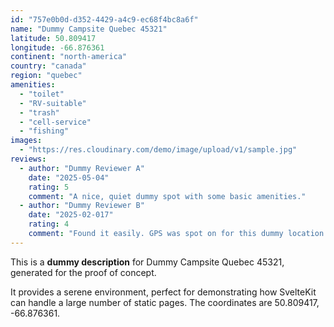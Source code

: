 ```yaml
---
id: "757e0b0d-d352-4429-a4c9-ec68f4bc8a6f"
name: "Dummy Campsite Quebec 45321"
latitude: 50.809417
longitude: -66.876361
continent: "north-america"
country: "canada"
region: "quebec"
amenities:
  - "toilet"
  - "RV-suitable"
  - "trash"
  - "cell-service"
  - "fishing"
images:
  - "https://res.cloudinary.com/demo/image/upload/v1/sample.jpg"
reviews:
  - author: "Dummy Reviewer A"
    date: "2025-05-04"
    rating: 5
    comment: "A nice, quiet dummy spot with some basic amenities."
  - author: "Dummy Reviewer B"
    date: "2025-02-017"
    rating: 4
    comment: "Found it easily. GPS was spot on for this dummy location."
---
```


This is a **dummy description** for Dummy Campsite Quebec 45321, generated for the proof of concept.

It provides a serene environment, perfect for demonstrating how SvelteKit can handle a large number of static pages. The coordinates are 50.809417, -66.876361.
